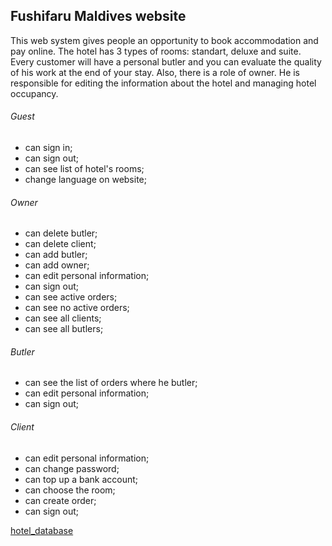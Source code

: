 ## Fushifaru Maldives website
This web system gives people an opportunity to book accommodation and pay online.
The hotel has 3 types of rooms: standart, deluxe and suite. 
Every customer will have a personal butler and you can evaluate the quality of his work at the end of your stay. 
Also, there is a role of owner.
He is responsible for editing the information about the hotel and managing hotel occupancy.


###### Guest
* can sign in;
* can sign out;
* can see list of hotel's rooms;
*  change language on website;

###### Owner
* can delete butler;
* can delete client;
* can add butler;
* can add owner;
* can edit personal information;
* can sign out;
* can see active orders;
* can see no active orders;
* can see all clients;
* can see all butlers;

###### Butler
* can see the list of orders where he butler;
* can edit personal information;
* can sign out;

###### Client
* can edit personal information;
* can change password;
* can top up a bank account;
* can choose the room;
* can create order;
* can sign out;

[hotel_database](https://github.com/abulanchuk/javaWebDev/blob/master/finalproject/database/db_hotel.png)
